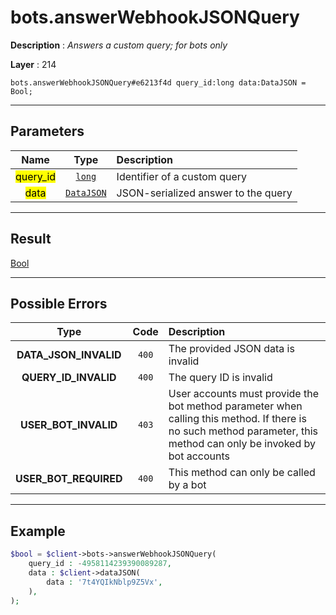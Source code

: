 # bots.answerWebhookJSONQuery

**Description** : *Answers a custom query; for bots only*

**Layer** : 214

```tl
bots.answerWebhookJSONQuery#e6213f4d query_id:long data:DataJSON = Bool;
```

---

## Parameters

| Name | Type | Description |
| :---: | :---: | :--- |
| <mark>query_id</mark> | [`long`](type/long) | Identifier of a custom query |
| <mark>data</mark> | [`DataJSON`](type/DataJSON) | JSON-serialized answer to the query |

---

## Result

[Bool](type/Bool)

---

## Possible Errors

| Type | Code | Description |
| :---: | :---: | :--- |
| **DATA_JSON_INVALID** | `400` | The provided JSON data is invalid |
| **QUERY_ID_INVALID** | `400` | The query ID is invalid |
| **USER_BOT_INVALID** | `403` | User accounts must provide the bot method parameter when calling this method. If there is no such method parameter, this method can only be invoked by bot accounts |
| **USER_BOT_REQUIRED** | `400` | This method can only be called by a bot |

---

## Example

```php
$bool = $client->bots->answerWebhookJSONQuery(
	query_id : -4958114239390089287,
	data : $client->dataJSON(
		data : '7t4YQIkNblp9Z5Vx',
	),
);
```